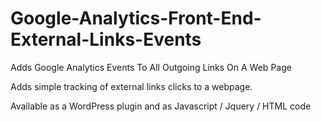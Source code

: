 # Google-Analytics-Front-End-External-Links-Events
Adds Google Analytics Events To All Outgoing Links On A Web Page

Adds simple tracking of external links clicks to a webpage.

Available as a WordPress plugin and as Javascript / Jquery / HTML code
